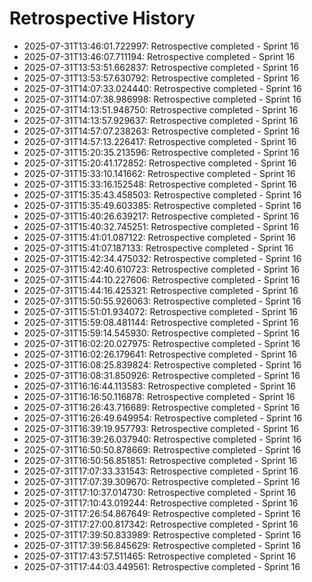 # Retrospective History

- 2025-07-31T13:46:01.722997: Retrospective completed - Sprint 16
- 2025-07-31T13:46:07.711194: Retrospective completed - Sprint 16
- 2025-07-31T13:53:51.662837: Retrospective completed - Sprint 16
- 2025-07-31T13:53:57.630792: Retrospective completed - Sprint 16
- 2025-07-31T14:07:33.024440: Retrospective completed - Sprint 16
- 2025-07-31T14:07:38.986998: Retrospective completed - Sprint 16
- 2025-07-31T14:13:51.948750: Retrospective completed - Sprint 16
- 2025-07-31T14:13:57.929637: Retrospective completed - Sprint 16
- 2025-07-31T14:57:07.238263: Retrospective completed - Sprint 16
- 2025-07-31T14:57:13.226417: Retrospective completed - Sprint 16
- 2025-07-31T15:20:35.213596: Retrospective completed - Sprint 16
- 2025-07-31T15:20:41.172852: Retrospective completed - Sprint 16
- 2025-07-31T15:33:10.141662: Retrospective completed - Sprint 16
- 2025-07-31T15:33:16.152548: Retrospective completed - Sprint 16
- 2025-07-31T15:35:43.458503: Retrospective completed - Sprint 16
- 2025-07-31T15:35:49.603385: Retrospective completed - Sprint 16
- 2025-07-31T15:40:26.639217: Retrospective completed - Sprint 16
- 2025-07-31T15:40:32.745251: Retrospective completed - Sprint 16
- 2025-07-31T15:41:01.087122: Retrospective completed - Sprint 16
- 2025-07-31T15:41:07.187133: Retrospective completed - Sprint 16
- 2025-07-31T15:42:34.475032: Retrospective completed - Sprint 16
- 2025-07-31T15:42:40.610723: Retrospective completed - Sprint 16
- 2025-07-31T15:44:10.227606: Retrospective completed - Sprint 16
- 2025-07-31T15:44:16.425321: Retrospective completed - Sprint 16
- 2025-07-31T15:50:55.926063: Retrospective completed - Sprint 16
- 2025-07-31T15:51:01.934072: Retrospective completed - Sprint 16
- 2025-07-31T15:59:08.481144: Retrospective completed - Sprint 16
- 2025-07-31T15:59:14.545930: Retrospective completed - Sprint 16
- 2025-07-31T16:02:20.027975: Retrospective completed - Sprint 16
- 2025-07-31T16:02:26.179641: Retrospective completed - Sprint 16
- 2025-07-31T16:08:25.839824: Retrospective completed - Sprint 16
- 2025-07-31T16:08:31.850926: Retrospective completed - Sprint 16
- 2025-07-31T16:16:44.113583: Retrospective completed - Sprint 16
- 2025-07-31T16:16:50.116878: Retrospective completed - Sprint 16
- 2025-07-31T16:26:43.716689: Retrospective completed - Sprint 16
- 2025-07-31T16:26:49.649954: Retrospective completed - Sprint 16
- 2025-07-31T16:39:19.957793: Retrospective completed - Sprint 16
- 2025-07-31T16:39:26.037940: Retrospective completed - Sprint 16
- 2025-07-31T16:50:50.878669: Retrospective completed - Sprint 16
- 2025-07-31T16:50:56.851851: Retrospective completed - Sprint 16
- 2025-07-31T17:07:33.331543: Retrospective completed - Sprint 16
- 2025-07-31T17:07:39.309670: Retrospective completed - Sprint 16
- 2025-07-31T17:10:37.014730: Retrospective completed - Sprint 16
- 2025-07-31T17:10:43.019244: Retrospective completed - Sprint 16
- 2025-07-31T17:26:54.867649: Retrospective completed - Sprint 16
- 2025-07-31T17:27:00.817342: Retrospective completed - Sprint 16
- 2025-07-31T17:39:50.833989: Retrospective completed - Sprint 16
- 2025-07-31T17:39:56.845629: Retrospective completed - Sprint 16
- 2025-07-31T17:43:57.511465: Retrospective completed - Sprint 16
- 2025-07-31T17:44:03.449561: Retrospective completed - Sprint 16
